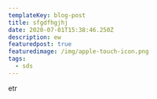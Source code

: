 ```yaml
---
templateKey: blog-post
title: sfgdfhgjhj
date: 2020-07-01T15:38:46.250Z
description: ew
featuredpost: true
featuredimage: /img/apple-touch-icon.png
tags:
  - sds
---
```

etr